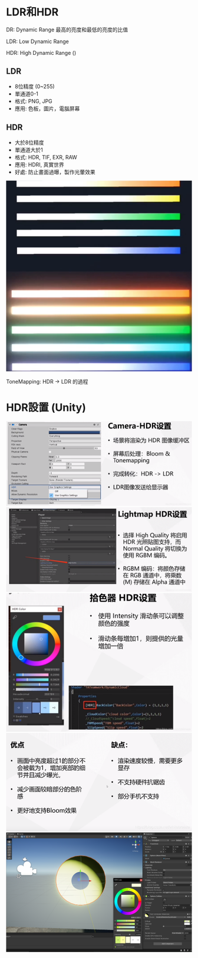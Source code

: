 # LDR和HDR
DR: Dynamic Range 最高的亮度和最低的亮度的比值

LDR: Low Dynamic Range

HDR: High Dynamic Range ()

## LDR
- 8位精度 (0~255)
- 單通道0-1
- 格式: PNG, JPG
- 應用: 色板，圖片，電腦屏幕

## HDR
- 大於8位精度
- 單通道大於1
- 格式: HDR, TIF, EXR, RAW
- 應用: HDRI, 真實世界
- 好處: 防止畫面過曝，製作光暈效果

![](pic/螢幕擷取畫面%202022-09-21%20174544.png)

ToneMapping: HDR -> LDR 的過程

# HDR設置 (Unity)
![](pic/20210531234035825.png)
![](pic/20210531234144373.png)
![](pic/20210531234250372.png)
![](pic/20210531234339102.png)
![](pic/HDR.png)
